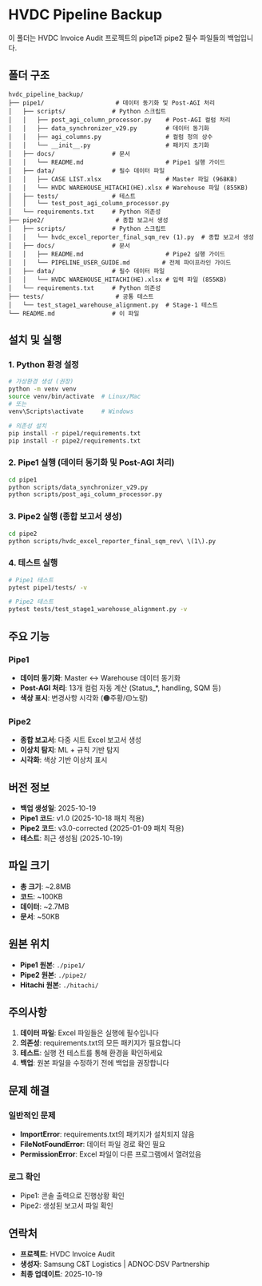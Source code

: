 # HVDC Pipeline Backup

이 폴더는 HVDC Invoice Audit 프로젝트의 pipe1과 pipe2 필수 파일들의 백업입니다.

## 폴더 구조

```
hvdc_pipeline_backup/
├── pipe1/                    # 데이터 동기화 및 Post-AGI 처리
│   ├── scripts/             # Python 스크립트
│   │   ├── post_agi_column_processor.py    # Post-AGI 컬럼 처리
│   │   ├── data_synchronizer_v29.py        # 데이터 동기화
│   │   ├── agi_columns.py                  # 컬럼 정의 상수
│   │   └── __init__.py                     # 패키지 초기화
│   ├── docs/                # 문서
│   │   └── README.md                       # Pipe1 실행 가이드
│   ├── data/                # 필수 데이터 파일
│   │   ├── CASE LIST.xlsx                  # Master 파일 (968KB)
│   │   └── HVDC WAREHOUSE_HITACHI(HE).xlsx # Warehouse 파일 (855KB)
│   ├── tests/               # 테스트
│   │   └── test_post_agi_column_processor.py
│   └── requirements.txt     # Python 의존성
├── pipe2/                    # 종합 보고서 생성
│   ├── scripts/             # Python 스크립트
│   │   └── hvdc_excel_reporter_final_sqm_rev (1).py  # 종합 보고서 생성
│   ├── docs/                # 문서
│   │   ├── README.md                       # Pipe2 실행 가이드
│   │   └── PIPELINE_USER_GUIDE.md         # 전체 파이프라인 가이드
│   ├── data/                # 필수 데이터 파일
│   │   └── HVDC WAREHOUSE_HITACHI(HE).xlsx # 입력 파일 (855KB)
│   └── requirements.txt     # Python 의존성
├── tests/                    # 공통 테스트
│   └── test_stage1_warehouse_alignment.py  # Stage-1 테스트
└── README.md                # 이 파일
```

## 설치 및 실행

### 1. Python 환경 설정
```bash
# 가상환경 생성 (권장)
python -m venv venv
source venv/bin/activate  # Linux/Mac
# 또는
venv\Scripts\activate     # Windows

# 의존성 설치
pip install -r pipe1/requirements.txt
pip install -r pipe2/requirements.txt
```

### 2. Pipe1 실행 (데이터 동기화 및 Post-AGI 처리)
```bash
cd pipe1
python scripts/data_synchronizer_v29.py
python scripts/post_agi_column_processor.py
```

### 3. Pipe2 실행 (종합 보고서 생성)
```bash
cd pipe2
python scripts/hvdc_excel_reporter_final_sqm_rev\ \(1\).py
```

### 4. 테스트 실행
```bash
# Pipe1 테스트
pytest pipe1/tests/ -v

# Pipe2 테스트
pytest tests/test_stage1_warehouse_alignment.py -v
```

## 주요 기능

### Pipe1
- **데이터 동기화**: Master ↔ Warehouse 데이터 동기화
- **Post-AGI 처리**: 13개 컬럼 자동 계산 (Status_*, handling, SQM 등)
- **색상 표시**: 변경사항 시각화 (🟠주황/🟡노랑)

### Pipe2
- **종합 보고서**: 다중 시트 Excel 보고서 생성
- **이상치 탐지**: ML + 규칙 기반 탐지
- **시각화**: 색상 기반 이상치 표시

## 버전 정보

- **백업 생성일**: 2025-10-19
- **Pipe1 코드**: v1.0 (2025-10-18 패치 적용)
- **Pipe2 코드**: v3.0-corrected (2025-01-09 패치 적용)
- **테스트**: 최근 생성됨 (2025-10-19)

## 파일 크기

- **총 크기**: ~2.8MB
- **코드**: ~100KB
- **데이터**: ~2.7MB
- **문서**: ~50KB

## 원본 위치

- **Pipe1 원본**: `./pipe1/`
- **Pipe2 원본**: `./pipe2/`
- **Hitachi 원본**: `./hitachi/`

## 주의사항

1. **데이터 파일**: Excel 파일들은 실행에 필수입니다
2. **의존성**: requirements.txt의 모든 패키지가 필요합니다
3. **테스트**: 실행 전 테스트를 통해 환경을 확인하세요
4. **백업**: 원본 파일을 수정하기 전에 백업을 권장합니다

## 문제 해결

### 일반적인 문제
- **ImportError**: requirements.txt의 패키지가 설치되지 않음
- **FileNotFoundError**: 데이터 파일 경로 확인 필요
- **PermissionError**: Excel 파일이 다른 프로그램에서 열려있음

### 로그 확인
- Pipe1: 콘솔 출력으로 진행상황 확인
- Pipe2: 생성된 보고서 파일 확인

## 연락처

- **프로젝트**: HVDC Invoice Audit
- **생성자**: Samsung C&T Logistics | ADNOC·DSV Partnership
- **최종 업데이트**: 2025-10-19
